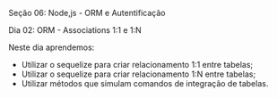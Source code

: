 Seção 06: Node,js - ORM e Autentificação

Dia 02: ORM - Associations 1:1 e 1:N

Neste dia aprendemos: 
- Utilizar o sequelize para criar relacionamento 1:1 entre tabelas; 
- Utilizar o sequelize para criar relacionamento 1:N entre tabelas; 
- Utilizar métodos que simulam comandos de integração de tabelas. 
